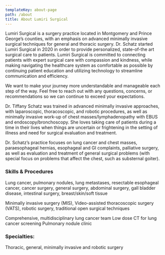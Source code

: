 ```yaml
---
templateKey: about-page
path: /about
title: About Lumiri Surgical
---
```

Lumiri Surgical is a surgery practice located in Montgomery and Prince George’s counties, with an emphasis on advanced minimally invasive surgical techniques for general and thoracic surgery. Dr. Schatz started Lumiri Surgical in 2020 in order to provide personalized, state-of-the art surgical care to patients. Lumiri Surgical is committed to connecting patients with expert surgical care with compassion and kindness, while making navigating the healthcare system as comfortable as possible by continuing patient education and utilizing technology to streamline communication and efficiency.

We want to make your journey more understandable and manageable each step of the way. Feel free to reach out with any questions, concerns, or recommendations so we can continue to exceed your expectations.

Dr. Tiffany Schatz was trained in advanced minimally invasive approaches, with laparoscopic, thoracoscopic, and robotic procedures, as well as minimally invasive work-up of chest masses/lymphadenopathy with EBUS and endoscopy/bronchoscopy. She loves taking care of patients during a time in their lives when things are uncertain or frightening in the setting of illness and need for surgical evaluation and treatment.

Dr. Schatz’s practice focuses on lung cancer and chest masses, paraesophageal hernias, esophageal and GI complaints, palliative surgery, as well as evaluation and treatment of general surgical problems (with special focus on problems that affect the chest, such as substernal goiter).

### Skills & Procedures

Lung cancer, pulmonary nodules, lung metastases, resectable esophageal cancer, cancer surgery, general surgery, abdominal surgery, gall bladder disease, intestinal surgery,
breast/skin/soft tissue

Minimally invasive surgery (MIS), Video-assisted thoracoscopic surgery (VATS), robotic surgery, traditional open surgical techniques

Comprehensive, multidisciplinary lung cancer team Low dose CT for lung cancer screening
Pulmonary nodule clinic

### Specialties:

Thoracic, general, minimally invasive and robotic surgery